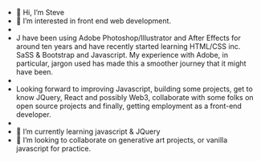 - 👋 Hi, I’m Steve 
- 👀 I’m interested in front end web development. 
- 
- J have been using Adobe Photoshop/Illustrator and After Effects for around ten years and have recently started learning HTML/CSS inc. SaSS & Bootstrap and Javascript. My experience with Adobe, in particular, jargon used has made this a smoother journey that it might have been. 
- 
- Looking forward to improving Javascript, building some projects, get to know JQuery,  React and possibly Web3, collaborate with some folks on open source projects and finally, getting employment as a front-end developer. 
- 
- 🌱 I’m currently learning javascript & JQuery
- 💞️ I’m looking to collaborate on generative art projects, or vanilla javascript for practice.


<!---
billyndroid/billyndroid is a ✨ special ✨ repository because its `README.md` (this file) appears on your GitHub profile.
You can click the Preview link to take a look at your changes.
--->
